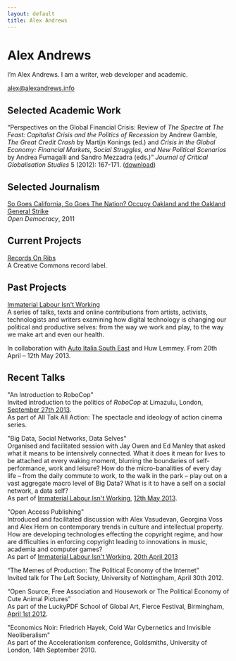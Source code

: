 ```yaml
---
layout: default
title: Alex Andrews
---
```

# Alex Andrews

I’m Alex Andrews. I am a writer, web developer and academic.

[alex@alexandrews.info](mailto:alex@alexandrews.info)

## Selected Academic Work

“Perspectives on the Global Financial Crisis: Review of *The Spectre at The Feast: Capitalist Crisis and the Politics of Recession* by Andrew Gamble, *The Great Credit Crash* by Martijn Konings (ed.) and *Crisis in the Global Economy: Financial Markets, Social Struggles, and New Political Scenarios* by Andrea Fumagalli and Sandro Mezzadra (eds.)” *Journal of Critical Globalisation Studies*&nbsp;5 (2012): 167-171.&nbsp;([download](http://www.criticalglobalisation.com/issue5/167_171_GLOBAL_CRISIS_JCGS5.pdf))

## Selected Journalism

[So Goes California, So Goes The Nation? Occupy Oakland and the Oakland General Strike](http://www.opendemocracy.net/opendemocracy/so-goes-california-so-goes-nation)  
*Open Democracy*, 2011

## Current Projects

[Records On Ribs](http://recordsonribs.com)  
A Creative Commons record label.

## Past Projects

[Immaterial Labour Isn't Working](http://iliw13.autoitaliasoutheast.org)  
A series of talks, texts and online contributions from artists, activists, technologists and writers examining how digital technology is changing our political and productive selves: from the way we work and play, to the way we make art and even our health. 

In collaboration with [Auto Italia South East](http://autoitaliasoutheast.org) and Huw Lemmey. From 20th April – 12th May 2013.

## Recent Talks

"An Introduction to RoboCop"  
Invited introduction to the politics of *RoboCop* at Limazulu, London, [September 27th 2013](http://www.limazulu.co.uk/).   
As part of All Talk All Action: The spectacle and ideology of action cinema series.

"Big Data, Social Networks, Data Selves"  
Organised and facilitated session with Jay Owen and Ed Manley that asked what it means to be intensively connected. What it does it mean for lives to be attached at every waking moment, blurring the boundaries of self-performance, work and leisure? How do the micro-banalities of every day life – from the daily commute to work, to the walk in the park – play out on a vast aggregate macro level of Big Data? What is it to have a self on a social network, a data self?  
As part of [Immaterial Labour Isn't Working](http://iliw13.autoitaliasoutheast.org), [12th May 2013](http://iliw13.autoitaliasoutheast.org/schedule/).

"Open Access Publishing"  
Introduced and facilitated discussion with Alex Vasudevan, Georgina Voss and Alex Hern on contemporary trends in culture and intellectual property. How are developing technologies effecting the copyright regime, and how are difficulties in enforcing copyright leading to innovations in music, academia and computer games?  
As part of [Immaterial Labour Isn't Working](http://iliw13.autoitaliasoutheast.org), [20th April 2013](http://iliw13.autoitaliasoutheast.org/schedule/week-one/)

“The Memes of Production: The Political Economy of the Internet”  
Invited talk for The Left Society, University of Nottingham, April 30th 2012.

“Open Source, Free Association and Housework or The Political Economy of Cute Animal Pictures”  
As part of the LuckyPDF School of Global Art, Fierce Festival, Birmingham, [April 1st 2012](http://www.wearefierce.org/fierce-festival/whats-on/lucky-pdf).

"Economics Noir: Friedrich Hayek, Cold War Cybernetics and Invisible Neoliberalism"  
As part of the Accelerationism conference, Goldsmiths, University of London, 14th September 2010.